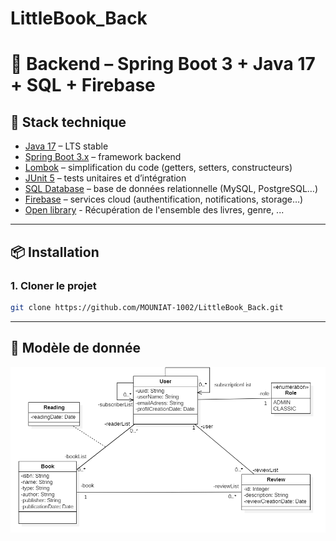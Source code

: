 # LittleBook_Back
# 📘 Backend – Spring Boot 3 + Java 17 + SQL + Firebase

## 🚀 Stack technique
- [Java 17](https://www.oracle.com/java/technologies/javase/jdk17-archive-downloads.html) – LTS stable
- [Spring Boot 3.x](https://spring.io/projects/spring-boot) – framework backend
- [Lombok](https://projectlombok.org/) – simplification du code (getters, setters, constructeurs)
- [JUnit 5](https://junit.org/junit5/) – tests unitaires et d’intégration
- [SQL Database](https://www.mysql.com/) – base de données relationnelle (MySQL, PostgreSQL…)
- [Firebase](https://firebase.google.com/) – services cloud (authentification, notifications, storage…)
- [Open library](https://openlibrary.org/developers/api) - Récupération de l'ensemble des livres, genre, ...

---

## 📦 Installation

### 1. Cloner le projet
```bash
git clone https://github.com/MOUNIAT-1002/LittleBook_Back.git
```

---

## 🧩 Modèle de donnée
![Modèle de donnée de l'application](images/md_v0.png)
